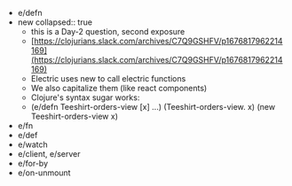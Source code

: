 - e/defn
- new
  collapsed:: true
	- this is a Day-2 question, second exposure
	- [https://clojurians.slack.com/archives/C7Q9GSHFV/p1676817962214169](https://clojurians.slack.com/archives/C7Q9GSHFV/p1676817962214169)
	- Electric uses new to call electric functions
	- We also capitalize them (like react components)
	- Clojure's syntax sugar works:
	- (e/defn Teeshirt-orders-view [x] ...)
	  (Teeshirt-orders-view. x)
	  (new Teeshirt-orders-view x)
- e/fn
- e/def
- e/watch
- e/client, e/server
- e/for-by
- e/on-unmount